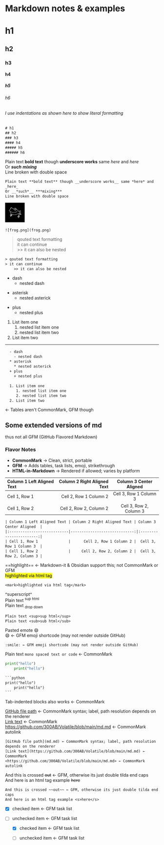 # Markdown notes & examples

# h1
## h2
### h3 
#### h4
##### h5
###### h6
###### I use indentations as shown here to show literal formatting
    # h1
    ## h2
    ### h3 
    #### h4
    ##### h5
    ###### h6

Plain text **bold text** though __underscore works__ same *here* and _here_  
Or __*such*__ ***mixing***  
Line broken with double space  

    Plain text **bold text** though __underscore works__ same *here* and _here_  
    Or __*such*__ ***mixing***  
    Line broken with double space  

![frog.png](frog.png)  

    ![frog.png](frog.png)  

> qouted text formatting   
> it can continue   
    >> it can also be nested  

    > qouted text formatting   
    > it can continue   
        >> it can also be nested  

- dash
  - nested dash
* asterisk
  * nested asterick
+ plus
  + nested plus

1. List item one
   1. nested list item one
   2. nested list item two
2. List item two

---
      - dash
        - nested dash
      * asterisk
        * nested asterick
      + plus
        + nested plus

      1. List item one
         1. nested list item one
         2. nested list item two
      2. List item two
← Tables aren't CommonMark, GFM though

## Some extended versions of md  
thus not all GFM (GitHub Flavored Markdown)

### Flavor Notes  
- **CommonMark** → Clean, strict, portable  
- **GFM** → Adds tables, task lists, emoji, strikethrough  
- **HTML-in-Markdown** → Rendered if allowed; varies by platform

| Column 1 Left Aligned Text | Column 2 Right Aligned Text | Column 3 Center Aligned |
| :------------------------- | --------------------------: | :----------------------:|
| Cell 1, Row 1              | Cell 2, Row 1 Column 2      | Cell 3, Row 1 Column 3  |
| Cell 1, Row 2              | Cell 2, Row 2, Column 2     | Cell 3, Row 2, Column 3 |

    | Column 1 Left Aligned Text | Column 2 Right Aligned Text | Column 3 Center Aligned  |
    |:---------------------------|-----------------------------:|:-----------------------:|
    | Cell 1, Row 1              |      Cell 2, Row 1 Column 2 |  Cell 3, Row 1 Column 3  |
    | Cell 1, Row 2              |     Cell 2, Row 2, Column 2 |  Cell 3, Row 2, Column 3 |

==highlight== ← Markdown-it & Obsidian support this; not CommonMark or GFM  
<mark>highlighted via html tag</mark>

    <mark>highlighted via html tag</mark>

^superscript^  
Plain text <sup>sup html</sup>  
Plain text <sub>drop down</sub>

    Plain text <sup>sup html</sup>
    Plain text <sub>sub html</sub>

Pasted emote 😄  
:smile: ← GFM emoji shortcode (may not render outside GitHub)  

    :smile: ← GFM emoji shortcode (may not render outside GitHub)  

Plain text `mono spaced text or code` ← CommonMark  

```python
print("hello")
    print("hello")
```

    ```python
    print("hello")
        print("hello")
    ```
Tab-indented blocks also works ← CommonMark  

[GitHub file path](md.md) ← CommonMark syntax; label, path resolution depends on the renderer  
[Link text](https://github.com/300AB/Volatile/blob/main/md.md) ← CommonMark  
<https://github.com/300AB/Volatile/blob/main/md.md> ← CommonMark autolink  

    [GitHub file path](md.md) ← CommonMark syntax; label, path resolution depends on the renderer  
    [Link text](https://github.com/300AB/Volatile/blob/main/md.md) ← CommonMark  
    <https://github.com/300AB/Volatile/blob/main/md.md> ← CommonMark autolink  

And this is crossed ~~out~~ ← GFM, otherwise its just double tilda end caps  
And here is an html tag example <s>here</s>  

    And this is crossed ~~out~~ ← GFM, otherwise its just double tilda end caps  
    And here is an html tag example <s>here</s>  

- [x] checked item ← GFM task list  
- [ ] unchecked item ← GFM task list

    - [x] checked item ← GFM task list  
    - [ ] unchecked item ← GFM task list  

